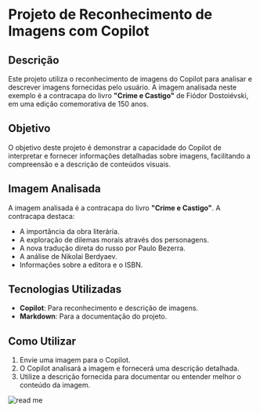 # Projeto de Reconhecimento de Imagens com Copilot

## Descrição

Este projeto utiliza o reconhecimento de imagens do Copilot para analisar e descrever imagens fornecidas pelo usuário. A imagem analisada neste exemplo é a contracapa do livro **"Crime e Castigo"** de Fiódor Dostoiévski, em uma edição comemorativa de 150 anos.

## Objetivo

O objetivo deste projeto é demonstrar a capacidade do Copilot de interpretar e fornecer informações detalhadas sobre imagens, facilitando a compreensão e a descrição de conteúdos visuais.

## Imagem Analisada

A imagem analisada é a contracapa do livro **"Crime e Castigo"**. A contracapa destaca:
- A importância da obra literária.
- A exploração de dilemas morais através dos personagens.
- A nova tradução direta do russo por Paulo Bezerra.
- A análise de Nikolai Berdyaev.
- Informações sobre a editora e o ISBN.

## Tecnologias Utilizadas

- **Copilot**: Para reconhecimento e descrição de imagens.
- **Markdown**: Para a documentação do projeto.


## Como Utilizar

1. Envie uma imagem para o Copilot.
2. O Copilot analisará a imagem e fornecerá uma descrição detalhada.
3. Utilize a descrição fornecida para documentar ou entender melhor o conteúdo da imagem.

![read me](https://github.com/user-attachments/assets/36fc93dd-a2a6-44ae-83fd-b8fd06868364)
